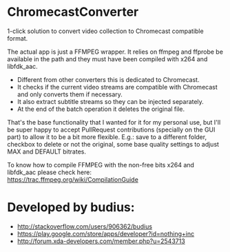 ChromecastConverter
===================

1-click solution to convert video collection to Chromecast compatible format.

The actual app is just a FFMPEG wrapper.
It relies on ffmpeg and ffprobe be available in the path and they must have been compiled with x264 and libfdk_aac.

 - Different from other converters this is dedicated to Chromecast.
 - It checks if the current video streams are compatible with Chromecast and only converts them if necessary.
 - It also extract subtitle streams so they can be injected separately.
 - At the end of the batch operation it deletes the original file.


That's the base functionality that I wanted for it for my personal use, but I'll be super happy to accept PullRequest contributions (specially on the GUI part) to allow it to be a bit more flexible. E.g.: save to a different folder, checkbox to delete or not the original, some base quality settings to adjust MAX and DEFAULT bitrates.

To know how to compile FFMPEG with the non-free bits x264 and libfdk_aac please check here: https://trac.ffmpeg.org/wiki/CompilationGuide


Developed by budius:
====================
 - http://stackoverflow.com/users/906362/budius
 - https://play.google.com/store/apps/developer?id=nothing+inc
 - http://forum.xda-developers.com/member.php?u=2543713

